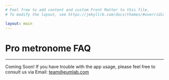 ```yaml
---
# Feel free to add content and custom Front Matter to this file.
# To modify the layout, see https://jekyllrb.com/docs/themes/#overriding-theme-defaults

layout: main
---
```

# Pro metronome FAQ
---

Coming Soon!
If you have trouble with the app usage, please feel free to consult us via Email: team@eumlab.com
